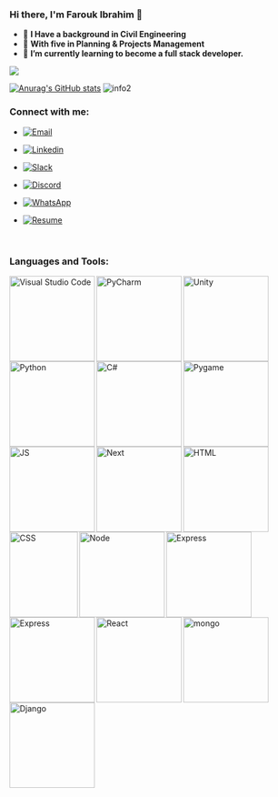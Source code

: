 ### Hi there, I'm Farouk Ibrahim 👋

<!--
**FaroukIbrahim-FII/FaroukIbrahim-FII** is a ✨ _special_ ✨ repository because its `README.md` (this file) appears on your GitHub profile.

Here are some ideas to get you started:
-->
- 👷 **I Have a background in Civil Engineering**
- 📅 **With five in Planning & Projects Management**
- 🌱 **I’m currently learning to become a full stack developer.**


![](https://visitor-badge.glitch.me/badge?page_id=FaroukIbrahim-FII)

[![Anurag's GitHub stats](https://github-readme-stats.vercel.app/api?username=FaroukIbrahim-FII)](https://github.com/anuraghazra/github-readme-stats)
![info2](https://github-readme-stats.vercel.app/api/top-langs/?username=FaroukIbrahim-FII&layout=compact)

### Connect with me:

* [![Email](https://img.shields.io/badge/-Email-purple?style=flat&logo=Yahoo&logoColor=white)](mailto:farouk94i@yahoo.com)

* [![Linkedin](https://img.shields.io/badge/-LinkedIn-blue?style=flat&logo=Linkedin&logoColor=white)](https://www.linkedin.com/in/faroukibrahim/)

* [![Slack](https://img.shields.io/badge/Slack-4A154B?style=flat&logo=slack&logoColor=white)](https://ltuc-asac.slack.com/team/U024VGEBA11)

* [![Discord](https://img.shields.io/badge/Discord-7289DA?style=flat&logo=discord&logoColor=white)](https://discordapp.com/users/7227/)

* [![WhatsApp](https://img.shields.io/badge/WhatsApp-25D366?style=flat&logo=whatsapp&logoColor=white)](https://wa.me/00962796914540)

* [![Resume](https://img.shields.io/badge/resume-blue?style=flat&logo=cv&logoColor=white)](https://drive.google.com/file/d/1u1AIWyf2vNhH_LeQmbWHfEgSNQIZo5JC/view?usp=sharing)


<br/>

### Languages and Tools:

<img align="left" alt="Visual Studio Code" width="150px" src="https://cdn.icon-icons.com/icons2/2107/PNG/512/file_type_vscode_icon_130084.png" />
<img align="left" alt="PyCharm" width="150px" src="https://upload.wikimedia.org/wikipedia/commons/thumb/1/1d/PyCharm_Icon.svg/1200px-PyCharm_Icon.svg.png" />
<img align="left" alt="Unity" width="150px" src="https://logos-download.com/wp-content/uploads/2019/11/Unity_Web_Player_Logo.png" />
<img align="left" alt="Python" width="150px" src="https://qph.fs.quoracdn.net/main-qimg-27d25d3fd343a3d2e4384c7f0eeaf785" />
<img align="left" alt="C#" width="150px" src="https://seeklogo.com/images/C/c-sharp-c-logo-02F17714BA-seeklogo.com.png" />
<img align="left" alt="Pygame" width="150px" src="https://upload.wikimedia.org/wikipedia/commons/a/a9/Pygame_logo.gif" />
<img align="left" alt="JS" width="150px" src="https://upload.wikimedia.org/wikipedia/commons/thumb/9/99/Unofficial_JavaScript_logo_2.svg/2048px-Unofficial_JavaScript_logo_2.svg.png" />
<img align="left" alt="Next" width="150px" src="https://camo.githubusercontent.com/c457309037aabdce151cc0e197d6db98234a31636ef41f2cc1c339832fe20de3/68747470733a2f2f63646e2e61757468302e636f6d2f626c6f672f6c6f676f732f6e6578746a732d6c6f676f2e706e67" />
<img align="left" alt="HTML" width="150px" height="150px" src="https://upload.wikimedia.org/wikipedia/commons/thumb/6/61/HTML5_logo_and_wordmark.svg/512px-HTML5_logo_and_wordmark.svg.png" />
<img align="left" alt="CSS" width="120px" height="150px" src="https://upload.wikimedia.org/wikipedia/commons/thumb/d/d5/CSS3_logo_and_wordmark.svg/1200px-CSS3_logo_and_wordmark.svg.png" />
<img align="left" alt="Node" width="150px" src="https://miro.medium.com/max/560/1*hAAm71eC0mIg3RIA6S4-DQ.png" />
<img align="left" alt="Express" width="150px" src="https://expressjs.com/images/express-facebook-share.png" />
<img align="left" alt="Express" width="150px" src="https://cdn.icon-icons.com/icons2/2415/PNG/512/bootstrap_plain_wordmark_logo_icon_146620.png" />
<img align="left" alt="React" width="150px" src="https://northell.design/wp-content/uploads/2021/11/1pHsEux2h8wc3-yNCQNwz0A.jpeg" />
<img src="https://cdn.buttercms.com/6IOYf3uRJMGxcpXMTswN" alt="mongo" width ="150px">
<img src="https://soshace.com/wp-content/uploads/2021/01/879-png-3.png" alt="Django" width ="150px">
